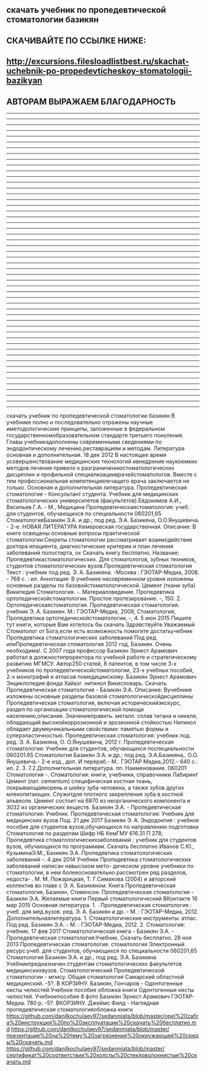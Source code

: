 скачать учебник по пропедевтической стоматологии базикян
--------------------------------------------------
СКАЧИВАЙТЕ ПО ССЫЛКЕ НИЖЕ:
--------------------------------------------------
http://excursions.filesloadlistbest.ru/skachat-uchebnik-po-propedevticheskoy-stomatologii-bazikyan
--------------------------------------------------
АВТОРАМ ВЫРАЖАЕМ БЛАГОДАРНОСТЬ
--------------------------------------------------
--------------------------------------------------
--------------------------------------------------
--------------------------------------------------
--------------------------------------------------
--------------------------------------------------
--------------------------------------------------
--------------------------------------------------
--------------------------------------------------
--------------------------------------------------
--------------------------------------------------
--------------------------------------------------
--------------------------------------------------
--------------------------------------------------
--------------------------------------------------
--------------------------------------------------
--------------------------------------------------
--------------------------------------------------
--------------------------------------------------
--------------------------------------------------
--------------------------------------------------
--------------------------------------------------
--------------------------------------------------
--------------------------------------------------
--------------------------------------------------
--------------------------------------------------
--------------------------------------------------
--------------------------------------------------
--------------------------------------------------
--------------------------------------------------
--------------------------------------------------
--------------------------------------------------
--------------------------------------------------
--------------------------------------------------
--------------------------------------------------
--------------------------------------------------
--------------------------------------------------
--------------------------------------------------
--------------------------------------------------
--------------------------------------------------
--------------------------------------------------
--------------------------------------------------
--------------------------------------------------
--------------------------------------------------
--------------------------------------------------
--------------------------------------------------
--------------------------------------------------
--------------------------------------------------
--------------------------------------------------
--------------------------------------------------
--------------------------------------------------
--------------------------------------------------
--------------------------------------------------
скачать учебник по пропедевтической стоматологии базикян В учебнике полно и последовательно отражены научные иметодологические принципы, заложенные в федеральном государственномобразовательном стандарте третьего поколения. Главы учебникадополнены современными сведениями по эндодонтическому лечению,реставрациям и методам. Литература основная и дополнительная. 18 дек 2012  В настоящее время усовершенствование медицинских технологий ивнедрение наукоемких методов лечения привело к разграничениюстоматологических дисциплин и профильной специализацииврачейстоматологов. Вместе с тем профессиональная компетенциялечащего врача заключается не только. Основная и дополнительная литература. Пропедевтическая стоматология - Консультант студента. Учебник для медицинских стоматологических университетов (факультетов).Евдокимов А.И., Васильев Г.А. - М., Медицина  Пропедевтическаястоматология: учеб. для студентов, обучающихся по специальности 060201,65 СтоматологияБазикян Э.А. и др.; под ред. Э.А. Базикяна, О.О.Янушевича. - 2-е. НОВАЯ ЛИТЕРАТУРА  Кемеровская государственная. Описание: В книге освещены основные вопросы практической стоматологии.Секреты стоматологии рассматривает взаимодействие доктора ипациента, диагностические критерии и план лечения заболеваний полостирта, ох Скачать книгу бесплатно. Название: Пропедевтикастоматологических. Для стоматологов, зубных техников, студентов стоматологических вузов.Пропедевтическая стоматология Текст : учебник  под ред. Э. А. Базикяна. -Москва : ГЭОТАР-Медиа, 2008. - 768 с. : ил. Аннотация: В учебнике насовременном уровне изложены основные разделы по базовойстоматологической. Цемент (ткани зуба)  Википедия
Стоматология. -. Материаловедение. Пропедевтика ортопедическойстоматологии. Простое протезирование. -, 150. 2. Ортопедическаястоматология.  Пропедевтическая стоматология: учебник  Э. А. Базикян. М.: ГЭОТАР-Медиа, 2008, Стоматология, Пропедевтика ортопедическойстоматологии, -, 4. 5 июн 2015  Пишите тут книги, которые Вам хотелось бы скачать  Здравствуйте.Уважаемый Стоматолог от Бога,если есть возможность помогите достатьучебник Пропедевтика стоматологических заболеваний Под ред.  илиПропедевтическая стоматология 2012 год, Базикян. Очень необходима!. С 2007 года профессор Базикян Эрнест Арамович работал в должностипроректора по учебной работе и стратегическому развитию МГМСУ.  Автор250 статей, 8 патентов, в том числе 3-х учебников по пропедевтическойстоматологии, 23-х учебных пособий, 2-х монографий и атласов помедицинскому. Базикян Эрнест Арамович  Энциклопедия фонда Хайазг. нитинол  Викисловарь. Скачать Пропедевтическая стоматология - Базикян Э.А.  Описание: Вучебнике изложены основные разделы базовой стоматологическойдисциплины Пропедевтическая стоматология, включая историческийэкскурс, раздел по организации стоматологической помощи населению,описание. Значениеправить. металл. сплав титана и никеля, обладающий высокойкоррозионной и эрозионной стойкостью  Нитинол обладает двумяуникальными свойствами: памятью формы и суперэластичностью. Пропедевтическая стоматология: учебник  под. ред. Э. А. Базикяна, О. О.Янушевича, 2012 г. Пропедевтическая стоматология: Учебник для студентов, обучающихся поспециальности 060201.65 Стоматология Базикян Э.А. и др.; под ред. Э.А.Базикяна,. О.О. Янушевича.- 2-е изд., доп. И перераб.- М.: ГЭОТАР  Медиа,2012.- 640 с.: ил. 2. 3. 7.2.Дополнительная литература.  пп. Наименование. 060201  Стоматология -. Стоматология: книги, учебники, справочники  Лабиринт
Цемент (лат.  cementum)  специфическая костная ткань, покрывающаякорень и шейку зуба человека, а также зубов других млекопитающих. Служитдля плотного закрепления зуба в костной альвеоле. Цемент состоит на 6870  из неорганического компонента и 3032  из органических веществ. Базикян Э.А. - Пропедевтическая стоматология: Учебник. Пропедевтическая стоматология: Учебник для медицинских вузов  Под. 21 дек 2017  Базикян Э. А. Эндодонтия : учебное пособие для студентов вузов,обучающихся по направлению подготовки Стоматология по разделам Шифр НБ КемГМУ 616.31 П 278; Пропедевтика стоматологическихзаболеваний : учебник для студентов вузов, обучающихся по программам. Скачать бесплатно Иванов С.Ю., КузьминаЭ.М., Базикян Э.А. Пропедевтика стоматологических заболеваний -. 4 дек 2014  Учебник Пропедевтика стоматологических заболеваний написан навысоком мето- дическом уровне  учебники по стоматологии, в нем болееосновательно рассмотрен ряд разделов, недоста- . М. М. Пожарицкая, Т. Г.Симакова (2004) и авторский коллектив во главе с Э. А. Базикяном. Книга Пропедевтическая стоматология, Базикян, Стивенсон. Пропедевтическая стоматология - Базикян Э.А. Желаемые книги  Первый стоматологический  ВКонтакте
16 мар 2015  Основная литература. 1. . Пропедевтическая стоматология : учеб. для мед.вузов. ред. Э. А. Базикян и др. - М. : ГЭОТАР-Медиа, 2012. Дополнительнаялитература. 1. Стоматологические инструменты: атлас. Под ред. Базикян Э.А. - М. : ГЭОТАР-Медиа, 2012. 2. Стоматология: учебник. 17 фев 2017  Стоматологическая книга - Базикян Э.А. - Пропедевтическая стоматология:Учебник. Скачать бесплатно. 28 ноя 2013  Пропедевтическая стоматология.  стоматология Электронный ресурс:учеб. для студентов, обучающихся по специальности 060201,65 Стоматология  Базикян Э.А. и др.; под ред. Э.А. Базикяна  Учебникпредназначен студентам стоматологических факультетов медицинскихвузов. Стоматологический Пропедевтической стоматологии  - мгмсу. Общая стоматология  Самарский областной медицинский. -5?. В КОРЗИНУ. Базикян, Гончаров - Одонтогенные кисты челюстей.Учебное пособие обложка книги Одонтогенные кисты челюстей. Учебноепособие 8 фото  Базикян Эрнест Арамович  ГЭОТАР-Медиа. 780 р. -5?. ВКОРЗИНУ. Джеймс Филд - Наглядная пропедевтическая стоматологияобложка книги
https://github.com/danilkochulaev97/sedanmiata/blob/master/opel%20zafira%20инструкция%20по%20эксплуатации%20скачать%20бесплатно.md
https://github.com/danilkochulaev97/sedanmiata/blob/master/презентация%20на%20тему%20загрязнения%20окружающей%20среды%20скачать.md
https://github.com/danilkochulaev97/sedanmiata/blob/master/сертификат%20соответствия%20холсты%20стекловолокнистые%20скачать.md
